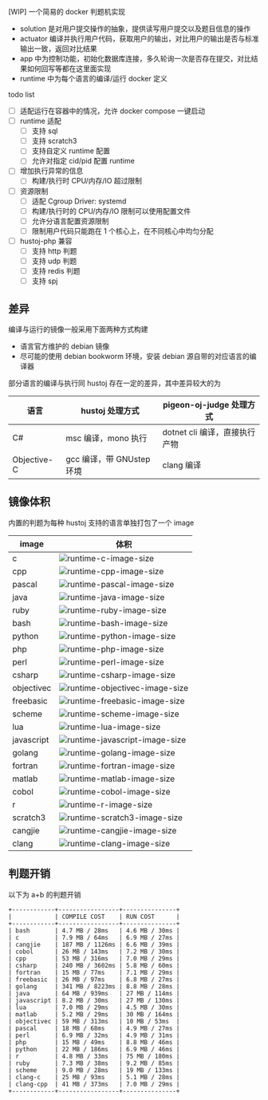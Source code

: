 [WIP] 一个简易的 docker 判题机实现

- solution 是对用户提交操作的抽象，提供读写用户提交以及题目信息的操作
- actuator 编译并执行用户代码，获取用户的输出，对比用户的输出是否与标准输出一致，返回对比结果
- app 中为控制功能，初始化数据库连接，多久轮询一次是否存在提交，对比结果如何回写等都在这里面实现
- runtime 中为每个语言的编译/运行 docker 定义

todo list

- [ ] 适配运行在容器中的情况，允许 docker compose 一键启动
- [ ] runtime 适配
  - [ ] 支持 sql
  - [ ] 支持 scratch3
  - [ ] 支持自定义 runtime 配置
  - [ ] 允许对指定 cid/pid 配置 runtime
- [ ] 增加执行异常的信息
  - [ ] 构建/执行时 CPU/内存/IO 超过限制
- [ ] 资源限制
  - [ ] 适配 Cgroup Driver: systemd
  - [ ] 构建/执行时的 CPU/内存/IO 限制可以使用配置文件
  - [ ] 允许分语言配置资源限制
  - [ ] 限制用户代码只能跑在 1 个核心上，在不同核心中均匀分配
- [ ] hustoj-php 兼容
  - [ ] 支持 http 判题
  - [ ] 支持 udp 判题
  - [ ] 支持 redis 判题
  - [ ] 支持 spj

## 差异

编译与运行的镜像一般采用下面两种方式构建

- 语言官方维护的 debian 镜像
- 尽可能的使用 debian bookworm 环境，安装 debian 源自带的对应语言的编译器

部分语言的编译与执行同 hustoj 存在一定的差异，其中差异较大的为

| 语言        | hustoj 处理方式           | pigeon-oj-judge 处理方式      |
| ----------- | ------------------------- | ----------------------------- |
| C#          | msc 编译，mono 执行       | dotnet cli 编译，直接执行产物 |
| Objective-C | gcc 编译，带 GNUstep 环境 | clang 编译                    |

## 镜像体积

内置的判题为每种 hustoj 支持的语言单独打包了一个 image

| image      | 体积                                                                                                                    |
| ---------- | ----------------------------------------------------------------------------------------------------------------------- |
| c          | ![runtime-c-image-size](https://img.shields.io/docker/image-size/pigeonojdev/runtime-c/0.0.0-alpha.8)                   |
| cpp        | ![runtime-cpp-image-size](https://img.shields.io/docker/image-size/pigeonojdev/runtime-cpp/0.0.0-alpha.8)               |
| pascal     | ![runtime-pascal-image-size](https://img.shields.io/docker/image-size/pigeonojdev/runtime-pascal/0.0.0-alpha.8)         |
| java       | ![runtime-java-image-size](https://img.shields.io/docker/image-size/pigeonojdev/runtime-java/0.0.0-alpha.8)             |
| ruby       | ![runtime-ruby-image-size](https://img.shields.io/docker/image-size/pigeonojdev/runtime-ruby/0.0.0-alpha.8)             |
| bash       | ![runtime-bash-image-size](https://img.shields.io/docker/image-size/pigeonojdev/runtime-bash/0.0.0-alpha.8)             |
| python     | ![runtime-python-image-size](https://img.shields.io/docker/image-size/pigeonojdev/runtime-python/0.0.0-alpha.8)         |
| php        | ![runtime-php-image-size](https://img.shields.io/docker/image-size/pigeonojdev/runtime-php/0.0.0-alpha.8)               |
| perl       | ![runtime-perl-image-size](https://img.shields.io/docker/image-size/pigeonojdev/runtime-perl/0.0.0-alpha.8)             |
| csharp     | ![runtime-csharp-image-size](https://img.shields.io/docker/image-size/pigeonojdev/runtime-csharp/0.0.0-alpha.8)         |
| objectivec | ![runtime-objectivec-image-size](https://img.shields.io/docker/image-size/pigeonojdev/runtime-objectivec/0.0.0-alpha.8) |
| freebasic  | ![runtime-freebasic-image-size](https://img.shields.io/docker/image-size/pigeonojdev/runtime-freebasic/0.0.0-alpha.8)   |
| scheme     | ![runtime-scheme-image-size](https://img.shields.io/docker/image-size/pigeonojdev/runtime-scheme/0.0.0-alpha.8)         |
| lua        | ![runtime-lua-image-size](https://img.shields.io/docker/image-size/pigeonojdev/runtime-lua/0.0.0-alpha.8)               |
| javascript | ![runtime-javascript-image-size](https://img.shields.io/docker/image-size/pigeonojdev/runtime-javascript/0.0.0-alpha.8) |
| golang     | ![runtime-golang-image-size](https://img.shields.io/docker/image-size/pigeonojdev/runtime-golang/0.0.0-alpha.8)         |
| fortran    | ![runtime-fortran-image-size](https://img.shields.io/docker/image-size/pigeonojdev/runtime-fortran/0.0.0-alpha.8)       |
| matlab     | ![runtime-matlab-image-size](https://img.shields.io/docker/image-size/pigeonojdev/runtime-matlab/0.0.0-alpha.8)         |
| cobol      | ![runtime-cobol-image-size](https://img.shields.io/docker/image-size/pigeonojdev/runtime-cobol/0.0.0-alpha.8)           |
| r          | ![runtime-r-image-size](https://img.shields.io/docker/image-size/pigeonojdev/runtime-r/0.0.0-alpha.8)                   |
| scratch3   | ![runtime-scratch3-image-size](https://img.shields.io/docker/image-size/pigeonojdev/runtime-scratch3/0.0.0-alpha.8)     |
| cangjie    | ![runtime-cangjie-image-size](https://img.shields.io/docker/image-size/pigeonojdev/runtime-cangjie/0.0.0-alpha.8)       |
| clang      | ![runtime-clang-image-size](https://img.shields.io/docker/image-size/pigeonojdev/runtime-clang/0.0.0-alpha.8)           |

## 判题开销

以下为 a+b 的判题开销

```
+------------+-----------------+---------------+
|            | COMPILE COST    | RUN COST      |
+------------+-----------------+---------------+
| bash       | 4.7 MB / 28ms   | 4.6 MB / 30ms |
| c          | 7.9 MB / 64ms   | 6.9 MB / 27ms |
| cangjie    | 187 MB / 1126ms | 6.6 MB / 39ms |
| cobol      | 26 MB / 143ms   | 7.2 MB / 30ms |
| cpp        | 53 MB / 316ms   | 7.0 MB / 29ms |
| csharp     | 240 MB / 3602ms | 5.8 MB / 60ms |
| fortran    | 15 MB / 77ms    | 7.1 MB / 29ms |
| freebasic  | 26 MB / 97ms    | 6.8 MB / 27ms |
| golang     | 341 MB / 8223ms | 8.8 MB / 28ms |
| java       | 64 MB / 939ms   | 27 MB / 114ms |
| javascript | 8.2 MB / 30ms   | 27 MB / 130ms |
| lua        | 7.0 MB / 29ms   | 4.5 MB / 30ms |
| matlab     | 5.2 MB / 29ms   | 30 MB / 164ms |
| objectivec | 59 MB / 313ms   | 10 MB / 53ms  |
| pascal     | 18 MB / 68ms    | 4.9 MB / 27ms |
| perl       | 6.9 MB / 32ms   | 4.9 MB / 31ms |
| php        | 15 MB / 49ms    | 8.8 MB / 46ms |
| python     | 22 MB / 186ms   | 6.9 MB / 46ms |
| r          | 4.8 MB / 33ms   | 75 MB / 180ms |
| ruby       | 7.3 MB / 38ms   | 9.2 MB / 85ms |
| scheme     | 9.0 MB / 28ms   | 19 MB / 133ms |
| clang-c    | 25 MB / 93ms    | 5.1 MB / 28ms |
| clang-cpp  | 41 MB / 373ms   | 7.0 MB / 29ms |
+------------+-----------------+---------------+
```
